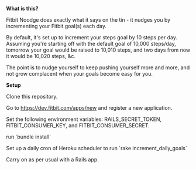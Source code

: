 **What is this?**

Fitbit Noodge does exactly what it says on the tin - it nudges you by incrementing your Fitbit goal(s) each day.

By default, it's set up to increment your steps goal by 10 steps per day. Assuming you're starting off with the default goal of 10,000 steps/day, tomorrow your goal would be raised to 10,010 steps, and two days from now it would be 10,020 steps, &c.

The point is to nudge yourself to keep pushing yourself more and more, and not grow complacent when your goals become easy for you.

**Setup**

Clone this repository.

Go to https://dev.fitbit.com/apps/new and register a new application.

Set the following environment variables: RAILS_SECRET_TOKEN, FITBIT_CONSUMER_KEY, and FITBIT_CONSUMER_SECRET.

run \`bundle install`

Set up a daily cron of Heroku scheduler to run \`rake increment_daily_goals`

Carry on as per usual with a Rails app.